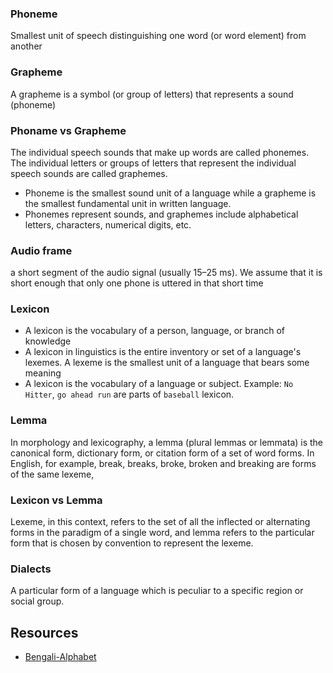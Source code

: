 ### Phoneme

Smallest unit of speech distinguishing one word (or word element) from another

### Grapheme

A grapheme is a symbol (or group of letters) that represents a sound (phoneme)

### Phoname vs Grapheme

The individual speech sounds that make up words are called phonemes. The individual letters
or groups of letters that represent the individual speech sounds are called graphemes.

- Phoneme is the smallest sound unit of a language while a grapheme is the smallest fundamental unit in written language.
- Phonemes represent sounds, and graphemes include alphabetical letters, characters, numerical digits, etc.

### Audio frame

a short segment of the audio signal (usually 15–25 ms). We assume that it is short enough that only one phone is uttered in that short time

### Lexicon

- A lexicon is the vocabulary of a person, language, or branch of knowledge
- A lexicon in linguistics is the entire inventory or set of a language's lexemes. A lexeme is the smallest unit of a language that bears some meaning
- A lexicon is the vocabulary of a language or subject. Example: `No Hitter`, `go ahead run` are parts of `baseball` lexicon.

### Lemma

In morphology and lexicography, a lemma (plural lemmas or lemmata) is the canonical form, dictionary form, or citation form of a set of word forms. In English, for example, break, breaks, broke, broken and breaking are forms of the same lexeme,

### Lexicon vs Lemma

Lexeme, in this context, refers to the set of all the inflected or alternating forms in the paradigm of a single word, and lemma refers to the particular form that is chosen by convention to represent the lexeme.

### Dialects

A particular form of a language which is peculiar to a specific region or social group.

## Resources

- [Bengali-Alphabet](https://github.com/lifeparticle/Bengali-Alphabet#phoneme)